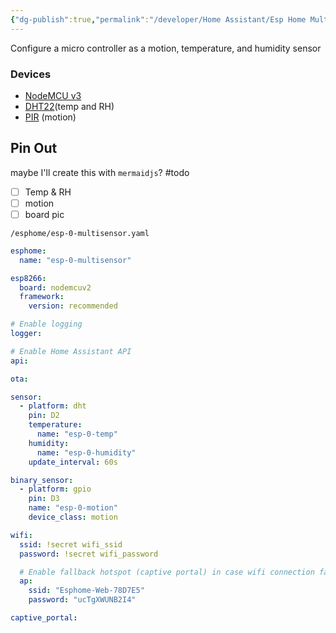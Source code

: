 ```yaml
---
{"dg-publish":true,"permalink":"/developer/Home Assistant/Esp Home Multi Sensor Configuration/","tags":["sensor","homeassistant","IoT","DIY"]}
---
```


Configure a micro controller as a motion, temperature, and humidity sensor

### Devices
- [NodeMCU v3](https://mischianti.org/nodemcu-v3-high-resolution-pinout-and-specs/)
- [DHT22](https://components101.com/sensors/dht22-pinout-specs-datasheet)(temp and RH)
-  [PIR](https://www.newark.com/parallax/555-28027/pir-infared-measurement-sensor/dp/11X5850) (motion)

## Pin Out
maybe I'll create this with `mermaidjs`?
#todo 
- [ ] Temp & RH
- [ ] motion
- [ ] board pic

`/esphome/esp-0-multisensor.yaml`
```yml
esphome:
  name: "esp-0-multisensor"

esp8266:
  board: nodemcuv2
  framework:
    version: recommended

# Enable logging
logger:

# Enable Home Assistant API
api:

ota:

sensor:
  - platform: dht
    pin: D2
    temperature:
      name: "esp-0-temp"
    humidity:
      name: "esp-0-humidity"
    update_interval: 60s

binary_sensor:
  - platform: gpio
    pin: D3
    name: "esp-0-motion"
    device_class: motion

wifi:
  ssid: !secret wifi_ssid
  password: !secret wifi_password

  # Enable fallback hotspot (captive portal) in case wifi connection fails
  ap:
    ssid: "Esphome-Web-78D7E5"
    password: "ucTgXWUNB2I4"

captive_portal:
    
```
